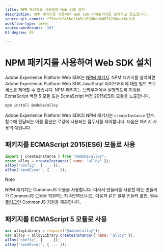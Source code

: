 ```yaml
---
title: NPM 패키지를 사용하여 Web SDK 설치
description: NPM 패키지를 사용하여 Web SDK 라이브러리를 설치하고 참조합니다.
source-git-commit: f75dcfc945be2f45c1638bdd4d670288aef6e1e6
workflow-type: tm+mt
source-wordcount: '167'
ht-degree: 0%

---
```



# NPM 패키지를 사용하여 Web SDK 설치

Adobe Experience Platform Web SDK는 [NPM 패키지](https://www.npmjs.com). NPM 패키지를 설치하면 Adobe Experience Platform Web SDK JavaScript 라이브러리에 대한 빌드 프로세스를 제어할 수 있습니다. NPM 패키지는 브라우저에서 실행되도록 지정된 EcmaScript 버전 5 모듈 또는 EcmaScript 버전 2015(ES6) 모듈을 노출합니다.

```bash
npm install @adobe/alloy
```

Adobe Experience Platform Web SDK의 NPM 패키지는 `createInstance` 함수. 함수에 전달되는 이름 옵션은 로깅에 사용되는 접두사를 제어합니다. 다음은 패키지 사용의 예입니다.

## 패키지를 ECMAScript 2015(ES6) 모듈로 사용

```js
import { createInstance } from "@adobe/alloy";
const alloy = createInstance({ name: "alloy" });
alloy("config", { ... });
alloy("sendEvent", { ... });
```

>[!NOTE]
>
>NPM 패키지는 CommonJS 모듈을 사용합니다. 따라서 번들러를 사용할 때는 번들러가 CommonJS 모듈을 지원하는지 확인하십시오. 다음과 같은 일부 번들러 [롤업](https://rollupjs.org), 필수 [플러그인](https://www.npmjs.com/package/@rollup/plugin-commonjs) CommonJS 지원을 제공합니다.

## 패키지를 ECMAScript 5 모듈로 사용

```js
var alloyLibrary = require("@adobe/alloy");
var alloy = alloyLibrary.createInstance({ name: "alloy" });
alloy("config", { ... });
alloy("sendEvent", { ... });
```
